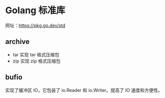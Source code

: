 # Golang 标准库

网址：https://pkg.go.dev/std

## archive

- tar 实现 tar 格式压缩包
- zip 实现 zip 格式压缩包

## bufio

实现了缓冲区 IO，它包装了 io.Reader 和 io.Writer。提高了 IO 速度和方便性。

